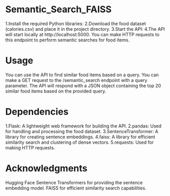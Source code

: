 # Semantic_Search_FAISS
1.Install the required Python libraries:
2.Download the food dataset (calories.csv) and place it in the project directory.
3.Start the API:
4.The API will start locally at http://localhost:5000. You can make HTTP requests to this endpoint to perform semantic searches for food items.
# Usage
You can use the API to find similar food items based on a query. You can make a GET request to the /semantic_search endpoint with a query parameter.
The API will respond with a JSON object containing the top 20 similar food items based on the provided query.

# Dependencies
1.Flask: A lightweight web framework for building the API.
2.pandas: Used for handling and processing the food dataset.
3.SentenceTransformer: A library for creating sentence embeddings.
4.faiss: A library for efficient similarity search and clustering of dense vectors.
5.requests: Used for making HTTP requests.

# Acknowledgments
Hugging Face Sentence Transformers for providing the sentence embedding model.
FAISS for efficient similarity search capabilities.
